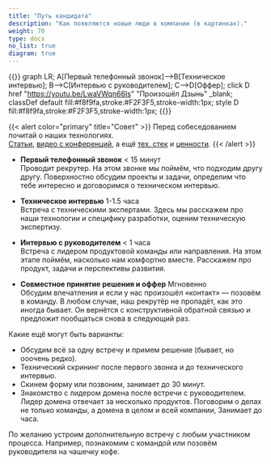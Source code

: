```yaml
---
title: "Путь кандидата"
description: "Как появляются новые люди в компании (в картинках)."
weight: 70
type: docs
no_list: true
diagram: true
---
```


{{<diagram>}}
graph LR;
  A[Первый телефонный звонок]-->B[Техническое интервью];
  B-->C[Интервью с руководителем];
  C-->D[Оффер];
  click D href "https://youtu.be/LwaVWqn66Is" "Произошёл Дзынь" _blank;
  classDef default fill:#f8f9fa,stroke:#F2F3F5,stroke-width:1px;
  style D fill:#f8f9fa,stroke:#F2F3F5,stroke-width:1px;
{{</diagram>}}

{{< alert color="primary" title="Совет" >}}
Перед собеседованием почитай о наших технологиях. <br />[Cтатьи](https://habr.com/ru/company/leroy_merlin/), [видео с конференций](https://www.youtube.com/channel/UCIqfZ4wqEoC6x6x-zyPCL8g), а ещё [тех. стек](/stack) и [ценности](/values).
{{< /alert >}}

- **Первый телефонный звонок** <span class="text-muted pl-2">< 15 минут</span><br />
Проводит рекрутер. На этом звонке мы поймём, что подходим другу другу. Поверхностно обсудим проекты и задачи, определим что тебе интересно и договоримся о техническом интервью. <br />

- **Техническое интервью** <span class="text-muted pl-2">1-1.5 часа</span><br />
Встреча с техническими экспертами. Здесь мы расскажем про наши технологии и специфику разработки, оценим техническую экспертизу.<br />

- **Интервью с руководителем** <span class="text-muted pl-2">< 1 часа</span><br />
Встреча с лидером продуктовой команды или направления. На этом этапе поймём, насколько нам комфортно вместе. Расскажем про продукт, задачи и перспективы развития. <br />

- **Совместное принятие решения и оффер** <span class="text-muted pl-2">Мгновенно</span><br />
Обсудим впечатления и если у нас произошёл «контакт» — позовём в команду. В любом случае, наш рекрутёр не пропадёт, как это иногда бывает. Он вернётся с конструктивной обратной связью и предложит пообщаться снова в следующий раз. 

Какие ещё могут быть варианты: 

- Обсудим всё за одну встречу и примем решение (бывает, но ооочень редко).
- Технический скрининг после первого звонка и до технического интервью.
- Скинем форму или позвоним, занимает до 30 минут.
- Знакомство с лидером домена после встречи с руководителем. Лидер домена отвечает за несколько продуктов. Поговорим о делах не только команды, а домена в целом и всей компании, 
Занимает до часа.

По желанию устроим дополнительную встречу с любым участником процесса. Например, познакомим с командой или позовём руководителя на чашечку кофе.
